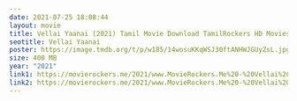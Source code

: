 ```yaml
---
date: 2021-07-25 18:08:44
layout: movie
title: Vellai Yaanai (2021) Tamil Movie Download TamilRockers HD Moviesda
seotitle: Vellai Yaanai
poster: https://image.tmdb.org/t/p/w185/14wosuKKqWSJ30ftANHWJGUyZsL.jpg
size: 400 MB
year: "2021"
link1: https://movierockers.me/2021/www.MovieRockers.Me%20-%20Vellai%20Yaanai%20(2021)%20Tamil%20HDRip%20480p.mp4
link2: https://movierockers.me/2021/www.MovieRockers.Me%20-%20Vellai%20Yaanai%20(2021)%20Tamil%20HDRip%20480p.mp4
---
```

